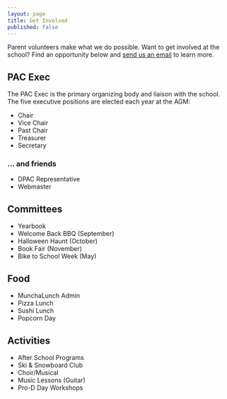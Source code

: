```yaml
---
layout: page
title: Get Involved
published: false
---
```


Parent volunteers make what we do possible. Want to get involved at the school? Find an opportunity below and [send us an email](mailto:hello@lebpac.ca) to learn more.

## PAC Exec

The PAC Exec is the primary organizing body and liaison with the school. The five executive positions are elected each year at the AGM:

* Chair
* Vice Chair
* Past Chair
* Treasurer
* Secretary

### ... and friends

* DPAC Representative
* Webmaster

## Committees

* Yearbook
* Welcome Back BBQ (September)
* Halloween Haunt (October)
* Book Fair (November)
* Bike to School Week (May)

## Food

* MunchaLunch Admin
* Pizza Lunch
* Sushi Lunch
* Popcorn Day

## Activities

* After School Programs
* Ski & Snowboard Club
* Choir/Musical
* Music Lessons (Guitar)
* Pro-D Day Workshops
